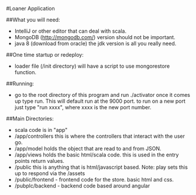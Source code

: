 #Loaner Application

##What you will need:
- IntelliJ or other editor that can deal with scala.
- MongoDB (http://mongodb.com/)  version should not be important.
- java 8 (download from oracle) the jdk version is all you really need.

##One time startup or redeploy:
- loader file (/init directory) will have a script to use mongorestore function.

##Running:
- go to the root directory of this program and run ./activator once it comes up type run. This will default run at the
9000 port. to run on a new port just type "run xxxx", where xxxx is the new port number.

##Main Directories:
- scala code is in "app"
- /app/controllers this is where the controllers that interact with the user go.  
- /app/model holds the object that are read to and from JSON.  
- /app/views holds the basic html/scala code.  this is used in the entry points return values.  
- /public this is anything that is html/javascript based.  Note: play sets this up to respond via the /assets
- /public/frontend - frontend code for the store. basic html and css. 
- /pubplc/backend - backend code based around angular

